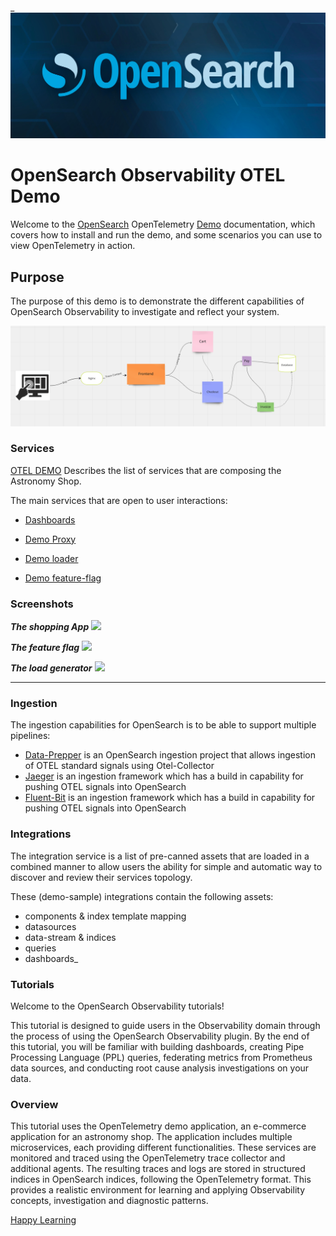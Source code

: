 
_![](https://raw.githubusercontent.com/opensearch-project/.github/main/profile/banner.jpg)
# OpenSearch Observability OTEL Demo

Welcome to the [OpenSearch](https://opensearch.org/docs/latest) OpenTelemetry [Demo](https://opentelemetry.io/docs/demo/) documentation, which covers how to install and run the demo, and some scenarios you can use to view OpenTelemetry in action.

## Purpose
The purpose of this demo is to demonstrate the different capabilities of OpenSearch Observability to investigate and reflect your system.

![](img/DemoFlow.png)

### Services
[OTEL DEMO](https://opentelemetry.io/docs/demo/services/) Describes the list of services that are composing the Astronomy Shop.

The main services that are open to user interactions:

- [Dashboards](https://observability.playground.opensearch.org/)

- [Demo Proxy](https://observability.playground.demo-proxy.opensearch.org/)

- [Demo loader](https://observability.playground.demo-loader.opensearch.org/)

- [Demo feature-flag](https://observability.playground.demo-feature-flag.opensearch.org/)

### Screenshots
_**The shopping App**_
![](https://opentelemetry.io/docs/demo/screenshots/frontend-1.png)

_**The feature flag**_
![](https://opentelemetry.io/docs/demo/screenshots/feature-flag-ui.png)

_**The load generator**_
![](https://opentelemetry.io/docs/demo/screenshots/load-generator-ui.png)

---
### Ingestion
The ingestion capabilities for OpenSearch is to be able to support multiple pipelines:
- [Data-Prepper](https://github.com/opensearch-project/data-prepper/) is an OpenSearch ingestion project that allows ingestion of OTEL standard signals using Otel-Collector
- [Jaeger](https://opensearch.org/docs/latest/observing-your-data/trace/trace-analytics-jaeger/) is an ingestion framework which has a build in capability for pushing OTEL signals into OpenSearch
- [Fluent-Bit](https://docs.fluentbit.io/manual/pipeline/outputs/opensearch) is an ingestion framework which has a build in capability for pushing OTEL signals into OpenSearch

### Integrations 
The integration service is a list of pre-canned assets that are loaded in a combined manner to allow users the ability for simple and automatic way to discover and review their services topology.

These (demo-sample) integrations contain the following assets:
- components & index template mapping
- datasources
- data-stream & indices
- queries
- dashboards_

### Tutorials

Welcome to the OpenSearch Observability tutorials!

This tutorial is designed to guide users in the Observability domain through the process of using the OpenSearch Observability plugin. By the end of this tutorial, you will be familiar with building dashboards, creating Pipe Processing Language (PPL) queries, federating metrics from Prometheus data sources, and conducting root cause analysis investigations on your data.

### Overview

This tutorial uses the OpenTelemetry demo application, an e-commerce application for an astronomy shop. The application includes multiple microservices, each providing different functionalities. These services are monitored and traced using the OpenTelemetry trace collector and additional agents.
The resulting traces and logs are stored in structured indices in OpenSearch indices, following the OpenTelemetry format.
This provides a realistic environment for learning and applying Observability concepts, investigation and diagnostic patterns.

[Happy Learning](README.md) 
